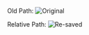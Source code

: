 Old Path:
![Original](/posts/files/test-images/images/apic_login.png "Old Path")

Relative Path:
![Re-saved](./test-images/images/apic_login_new.png "Relative Path")
